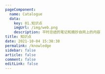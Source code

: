 ```yaml
---
pageComponent: 
  name: Catalogue
  data: 
    key: 01.知识点
    imgUrl: /img/web.png
    description: 平时总结的笔记和摘抄自网上的内容
title: 知识点
date: 2021-10-04 15:38:38
permalink: /knowledge
sidebar: false
article: false
comment: false
editLink: false
---
```


